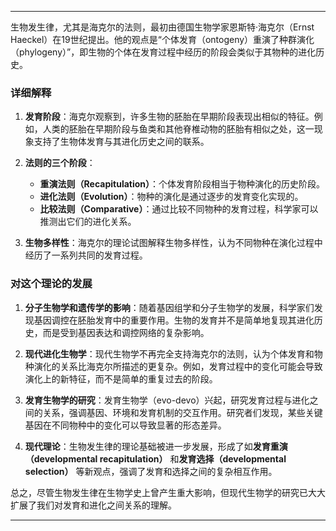 
---

生物发生律，尤其是海克尔的法则，最初由德国生物学家恩斯特·海克尔（Ernst Haeckel）在19世纪提出。他的观点是“个体发育（ontogeny）重演了种群演化（phylogeny）”，即生物的个体在发育过程中经历的阶段会类似于其物种的进化历史。

### 详细解释

1. **发育阶段**：海克尔观察到，许多生物的胚胎在早期阶段表现出相似的特征。例如，人类的胚胎在早期阶段与鱼类和其他脊椎动物的胚胎有相似之处，这一现象支持了生物体发育与其进化历史之间的联系。

2. **法则的三个阶段**：
   - **重演法则（Recapitulation）**：个体发育阶段相当于物种演化的历史阶段。
   - **进化法则（Evolution）**：物种的演化是通过逐步的发育变化实现的。
   - **比较法则（Comparative）**：通过比较不同物种的发育过程，科学家可以推测出它们的进化关系。

3. **生物多样性**：海克尔的理论试图解释生物多样性，认为不同物种在演化过程中经历了一系列共同的发育过程。

### 对这个理论的发展

1. **分子生物学和遗传学的影响**：随着基因组学和分子生物学的发展，科学家们发现基因调控在胚胎发育中的重要作用。生物的发育并不是简单地复现其进化历史，而是受到基因表达和调控网络的复杂影响。

2. **现代进化生物学**：现代生物学不再完全支持海克尔的法则，认为个体发育和物种演化的关系比海克尔所描述的更复杂。例如，发育过程中的变化可能会导致演化上的新特征，而不是简单的重复过去的阶段。

3. **发育生物学的研究**：发育生物学（evo-devo）兴起，研究发育过程与进化之间的关系，强调基因、环境和发育机制的交互作用。研究者们发现，某些关键基因在不同物种中的变化可以导致显著的形态差异。

4. **现代理论**：生物发生律的理论基础被进一步发展，形成了如**发育重演（developmental recapitulation）** 和**发育选择（developmental selection）** 等新观点，强调了发育和选择之间的复杂相互作用。

总之，尽管生物发生律在生物学史上曾产生重大影响，但现代生物学的研究已大大扩展了我们对发育和进化之间关系的理解。

---






